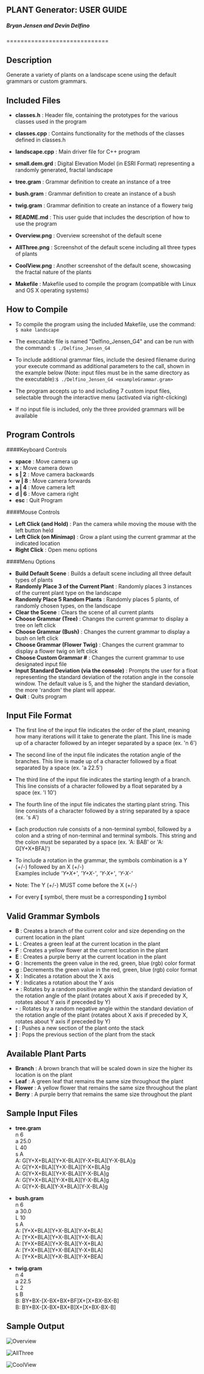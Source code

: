 **PLANT Generator: USER GUIDE**
------------------------------------
##### Bryan Jensen and Devin Delfino
=============================

## __Description__
Generate a variety of plants on a landscape scene using the default grammars or custom grammars.

## __Included Files__

* **classes.h** : Header file, containing the prototypes for the various classes used in the program

* **classes.cpp** : Contains functionality for the methods of the classes defined in classes.h

* **landscape.cpp** : Main driver file for C++ program

* **small.dem.grd** : Digital Elevation Model (in ESRI Format) representing a randomly generated, fractal landscape 

* **tree.gram** : Grammar definition to create an instance of a tree

* **bush.gram** : Grammar definition to create an instance of a bush

* **twig.gram** : Grammar definition to create an instance of a flowery twig

* **README.md** : This user guide that includes the description of how to use the program

* **Overview.png** : Overview screenshot of the default scene

* **AllThree.png** : Screenshot of the default scene including all three types of plants

* **CoolView.png** : Another screenshot of the default scene, showcasing the fractal nature of the plants

* **Makefile** : Makefile used to compile the program (compatible with Linux and OS X operating systems)

## __How to Compile__

* To compile the program using the included Makefile, use the command: ` $ make landscape `

* The executable file is named "Delfino_Jensen_G4" and can be run with the command: ` $ ./Delfino_Jensen_G4 `

* To include additional grammar files, include the desired filename during your execute command as additional parameters to the call, shown in the example below (Note: input files must be in the same directory as the executable):` $ ./Delfino_Jensen_G4 <exampleGrammar.gram> `

* The program accepts up to and including 7 custom input files, selectable through the interactive menu (activated via right-clicking)

* If no input file is included, only the three provided grammars will be available

## __Program Controls__
####Keyboard Controls

* **space** : Move camera up
* **x** : Move camera down
* **s | 2** : Move camera backwards
* **w | 8** : Move camera forwards
* **a | 4** : Move camera left
* **d | 6** : Move camera right
* **esc** : Quit Program

####Mouse Controls
* **Left Click (and Hold)** : Pan the camera while moving the mouse with the left button held 
* **Left Click (on Minimap)** : Grow a plant using the current grammar at the indicated location
* **Right Click** : Open menu options

####Menu Options
* **Build Default Scene** : Builds a default scene including all three default types of plants
* **Randomly Place 3 of the Current Plant** : Randomly places 3 instances of the current plant type on the landscape
* **Randomly Place 5 Random Plants** : Randomly places 5 plants, of randomly chosen types, on the landscape
* **Clear the Scene** : Clears the scene of all current plants
* **Choose Grammar (Tree)** : Changes the current grammar to display a tree on left click
* **Choose Grammar (Bush)** : Changes the current grammar to display a bush on left click
* **Choose Grammar (Flower Twig)** : Changes the current grammar to display a flower twig on left click
* **Choose Custom Grammar #** : Changes the current grammar to use designated input file
* **Input Standard Deviation (via the console)** : Prompts the user for a float representing the standard deviation of the rotation angle in the console window. The default value is 5, and the higher the standard deviation, the more 'random' the plant will appear.
* **Quit** : Quits program


## __Input File Format__
* The first line of the input file indicates the order of the plant, meaning how many iterations will it take to generate the plant. This line is made up of a character followed by an integer separated by a space (ex. 'n 6')

* The second line of the input file indicates the rotation angle of the branches. This line is made up of a character followed by a float separated by a space (ex. 'a 22.5')

* The third line of the input file indicates the starting length of a branch. This line consists of a character followed by a float separated by a space (ex. 'l 10')

* The fourth line of the input file indicates the starting plant string. This line consists of a character followed by a string separated by a space (ex. 's A')

* Each production rule consists of a non-terminal symbol, followed by a colon and a string of non-terminal and terminal symbols. This string and the colon must be separated by a space (ex. 'A: BAB' or 'A: G[Y+X+BFA]')

* To include a rotation in the grammar, the symbols combination is a Y (+/-) followed by an X (+/-)<br/> Examples include *'Y+X+'*, *'Y+X-'*, *'Y-X+'*, *'Y-X-'*

* Note: The Y (+/-) MUST come before the X (+/-) 

* For every **[** symbol, there must be a corresponding **]** symbol

## __Valid Grammar Symbols__
* **B** : Creates a branch of the current color and size depending on the current location in the plant
* **L** : Creates a green leaf at the current location in the plant
* **F** : Creates a yellow flower at the current location in the plant
* **E** : Creates a purple berry at the current location in the plant 
* **G** : Increments the green value in the red, green, blue (rgb) color format  
* **g** : Decrements the green value in the red, green, blue (rgb) color format  
* **X** : Indicates a rotation about the X axis
* **Y** : Indicates a rotation about the Y axis
* **+** : Rotates by a random positive angle within the standard deviation of the rotation angle of the plant (rotates about X axis if preceded by X, rotates about Y axis if preceded by Y)
* **-** : Rotates by a random negative angle within the standard deviation of the rotation angle of the plant (rotates about X axis if preceded by X, rotates about Y axis if preceded by Y)
* **[** : Pushes a new section of the plant onto the stack
* **]** : Pops the previous section of the plant from the stack

## __Available Plant Parts__
* **Branch** : A brown branch that will be scaled down in size the higher its location is on the plant
* **Leaf** : A green leaf that remains the same size throughout the plant
* **Flower** : A yellow flower that remains the same size throughout the plant
* **Berry** : A purple berry that remains the same size throughout the plant

## __Sample Input Files__
* **tree.gram** <br/>
n 6 <br/>
a 25.0<br/>
L 40<br/>
s A<br/>
A: G[Y+X+BLA][Y+X-BLA][Y-X+BLA][Y-X-BLA]g <br/>
A: G[Y+X+BLA][Y+X-BLA][Y-X+BLA]g <br/>
A: G[Y+X+BLA][Y+X-BLA][Y-X-BLA]g <br/>
A: G[Y+X+BLA][Y-X+BLA][Y-X-BLA]g <br/>
A: G[Y+X-BLA][Y-X+BLA][Y-X-BLA]g <br/>

* **bush.gram** <br/>
n 6 <br/>
a 30.0 <br/>
L 10 <br/>
s A <br/>
A: [Y+X+BLA][Y+X-BLA][Y-X+BLA] <br/>
A: [Y+X+BLA][Y+X-BLA][Y+X-BLA] <br/>
A: [Y+X+BEA][Y+X-BLA][Y-X+BLA] <br/>
A: [Y+X+BLA][Y+X-BEA][Y-X+BLA] <br/>
A: [Y+X+BLA][Y+X-BLA][Y-X+BEA] <br/>

* **twig.gram** <br/>
n 4 <br/>
a 22.5 <br/>
L 2 <br/>
s B <br/>
B: BY+BX-[X-BX+BX+BF]X+[X+BX-BX-B] <br/>
B: BY+BX-[X-BX+BX+B]X+[X+BX-BX-B] <br/>

## __Sample Output__

![Overview](./Overview.png)

![AllThree](./AllThree.png)

![CoolView](./CoolView.png)
